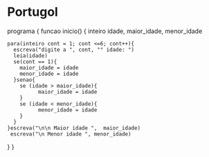 # Portugol
programa {
  funcao inicio() {
    inteiro idade, maior_idade, menor_idade

    para(inteiro cont = 1; cont <=6; cont++){
      escreva("digite a ", cont, "° idade: ")
      leia(idade)
      se(cont == 1){
        maior_idade = idade
        menor_idade = idade
      }senao{
        se (idade > maior_idade){
              maior_idade = idade
        }
        se (idade < menor_idade){
              menor_idade = idade
        }
      }
    }escreva("\n\n Maior idade ",  maior_idade)
     escreva("\n Menor idade ", menor_idade)
  } 
}
